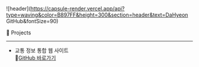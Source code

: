 ![header](https://capsule-render.vercel.app/api?type=waving&color=B897FF&height=300&section=header&text=DaHyeon GitHub&fontSize=90)

🚀 Projects
* * *
- 교통 정보 통합 웹 사이트   
  🔗[GitHub 바로가기](https://github.com/Hoooouuuuu/trafficRoad.git)
